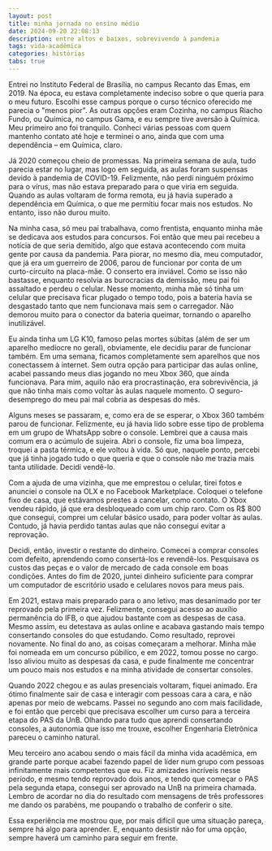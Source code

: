 ```yaml
---
layout: post
title: minha jornada no ensino médio
date: 2024-09-20 22:08:13
description: entre altos e baixos, sobrevivendo à pandemia
tags: vida-acadêmica
categories: histórias
tabs: true
---
```


Entrei no Instituto Federal de Brasília, no campus Recanto das Emas, em 2019. Na época, eu estava completamente indeciso sobre o que queria para o meu futuro. Escolhi esse campus porque o curso técnico oferecido me parecia o "menos pior". As outras opções eram Cozinha, no campus Riacho Fundo, ou Química, no campus Gama, e eu sempre tive aversão à Química. Meu primeiro ano foi tranquilo. Conheci várias pessoas com quem mantenho contato até hoje e terminei o ano, ainda que com uma dependência – em Química, claro.

Já 2020 começou cheio de promessas. Na primeira semana de aula, tudo parecia estar no lugar, mas logo em seguida, as aulas foram suspensas devido à pandemia de COVID-19. Felizmente, não perdi ninguém próximo para o vírus, mas não estava preparado para o que viria em seguida. Quando as aulas voltaram de forma remota, eu já havia superado a dependência em Química, o que me permitiu focar mais nos estudos. No entanto, isso não durou muito.

Na minha casa, só meu pai trabalhava, como frentista, enquanto minha mãe se dedicava aos estudos para concursos. Foi então que meu pai recebeu a notícia de que seria demitido, algo que estava acontecendo com muita gente por causa da pandemia. Para piorar, no mesmo dia, meu computador, que já era um guerreiro de 2006, parou de funcionar por conta de um curto-circuito na placa-mãe. O conserto era inviável. Como se isso não bastasse, enquanto resolvia as burocracias da demissão, meu pai foi assaltado e perdeu o celular. Nesse momento, minha mãe só tinha um celular que precisava ficar plugado o tempo todo, pois a bateria havia se desgastado tanto que nem funcionava mais sem o carregador. Não demorou muito para o conector da bateria queimar, tornando o aparelho inutilizável.

Eu ainda tinha um LG K10, famoso pelas mortes súbitas (além de ser um aparelho medíocre no geral), obviamente, ele decidiu parar de funcionar também. Em uma semana, ficamos completamente sem aparelhos que nos conectassem à internet. Sem outra opção para participar das aulas online, acabei passando meus dias jogando no meu Xbox 360, que ainda funcionava. Para mim, aquilo não era procrastinação, era sobrevivência, já que não tinha mais como voltar às aulas naquele momento. O seguro-desemprego do meu pai mal cobria as despesas do mês.

Alguns meses se passaram, e, como era de se esperar, o Xbox 360 também parou de funcionar. Felizmente, eu já havia lido sobre esse tipo de problema em um grupo de WhatsApp sobre o console. Lembrei que a causa mais comum era o acúmulo de sujeira. Abri o console, fiz uma boa limpeza, troquei a pasta térmica, e ele voltou à vida. Só que, naquele ponto, percebi que já tinha jogado tudo o que queria e que o console não me trazia mais tanta utilidade. Decidi vendê-lo.

Com a ajuda de uma vizinha, que me emprestou o celular, tirei fotos e anunciei o console na OLX e no Facebook Marketplace. Coloquei o telefone fixo de casa, que estávamos prestes a cancelar, como contato. O Xbox vendeu rápido, já que era desbloqueado com um chip raro. Com os R$ 800 que consegui, comprei um celular básico usado, para poder voltar às aulas. Contudo, já havia perdido tantas aulas que não consegui evitar a reprovação.

Decidi, então, investir o restante do dinheiro. Comecei a comprar consoles com defeito, aprendendo como consertá-los e revendê-los. Pesquisava os custos das peças e o valor de mercado de cada console em boas condições. Antes do fim de 2020, juntei dinheiro suficiente para comprar um computador de escritório usado e celulares novos para meus pais.

Em 2021, estava mais preparado para o ano letivo, mas desanimado por ter reprovado pela primeira vez. Felizmente, consegui acesso ao auxílio permanência do IFB, o que ajudou bastante com as despesas de casa. Mesmo assim, eu detestava as aulas online e acabava gastando mais tempo consertando consoles do que estudando. Como resultado, reprovei novamente. No final do ano, as coisas começaram a melhorar. Minha mãe foi nomeada em um concurso púbilico, e em 2022, tomou posse no cargo. Isso aliviou muito as despesas da casa, e pude finalmente me concentrar um pouco mais nos estudos e na minha atividade de consertar consoles.

Quando 2022 chegou e as aulas presenciais voltaram, fiquei animado. Era ótimo finalmente sair de casa e interagir com pessoas cara a cara, e não apenas por meio de webcams. Passei no segundo ano com mais facilidade, e foi então que percebi que precisava escolher um curso para a terceira etapa do PAS da UnB. Olhando para tudo que aprendi consertando consoles, a autonomia que isso me trouxe, escolher Engenharia Eletrônica pareceu o caminho natural.

Meu terceiro ano acabou sendo o mais fácil da minha vida acadêmica, em grande parte porque acabei fazendo papel de líder num grupo com pessoas infinitamente mais competentes que eu. Fiz amizades incríveis nesse período, e mesmo tendo reprovado dois anos, e tendo que começar o PAS pela segunda etapa, consegui ser aprovado na UnB na primeira chamada. Lembro de acordar no dia do resultado com mensagens de três professores me dando os parabéns, me poupando o trabalho de conferir o site.

Essa experiência me mostrou que, por mais difícil que uma situação pareça, sempre há algo para aprender. E, enquanto desistir não for uma opção, sempre haverá um caminho para seguir em frente.

